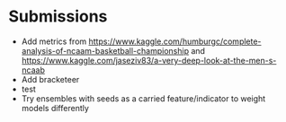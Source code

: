 # Submissions
- Add metrics from https://www.kaggle.com/humburgc/complete-analysis-of-ncaam-basketball-championship and https://www.kaggle.com/jaseziv83/a-very-deep-look-at-the-men-s-ncaab
- Add bracketeer
- test
- Try ensembles with seeds as a carried feature/indicator to weight models differently

